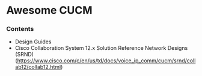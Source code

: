 # Awesome CUCM

### Contents
- Design Guides
- Cisco Collaboration System 12.x Solution Reference Network Designs (SRND)(https://www.cisco.com/c/en/us/td/docs/voice_ip_comm/cucm/srnd/collab12/collab12.html)
